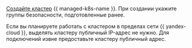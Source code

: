 [Создайте кластер](../../managed-kubernetes/operations/kubernetes-cluster/kubernetes-cluster-create.md) {{ managed-k8s-name }}. При создании укажите группы безопасности, подготовленные ранее.

Если вы планируете работать с кластером в пределах сети {{ yandex-cloud }}, выделять кластеру публичный IP-адрес не нужно. Для подключений извне предоставьте кластеру публичный адрес.

